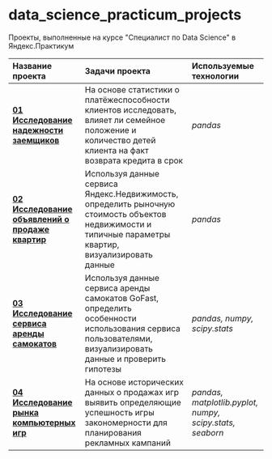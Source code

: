 # data_science_practicum_projects
Проекты, выполненные на курсе "Специалист по Data Science" в Яндекс.Практикум


| Название проекта        |Задачи проекта           | Используемые технологии |
| :---------------------- | :---------------------- | :---------------------- |
| [<b>01 Исследование надежности заемщиков</b>](https://github.com/Albinachi/data_science_practicum_projects/tree/fdc2ffb11c75cf2d3a3154bce12c31bcd8a50552/01%20%D0%98%D1%81%D1%81%D0%BB%D0%B5%D0%B4%D0%BE%D0%B2%D0%B0%D0%BD%D0%B8%D0%B5%20%D0%BD%D0%B0%D0%B4%D0%B5%D0%B6%D0%BD%D0%BE%D1%81%D1%82%D0%B8%20%D0%B7%D0%B0%D0%B5%D0%BC%D1%89%D0%B8%D0%BA%D0%BE%D0%B2) | На основе статистики о платёжеспособности клиентов исследовать, влияет ли семейное положение и количество детей клиента на факт возврата кредита в срок | *pandas* |
| [<b>02 Исследование объявлений о продаже квартир</b>](https://github.com/Albinachi/data_science_practicum_projects/tree/fdc2ffb11c75cf2d3a3154bce12c31bcd8a50552/02%20%D0%98%D1%81%D1%81%D0%BB%D0%B5%D0%B4%D0%BE%D0%B2%D0%B0%D0%BD%D0%B8%D0%B5%20%D0%BE%D0%B1%D1%8A%D1%8F%D0%B2%D0%BB%D0%B5%D0%BD%D0%B8%D0%B9%20%D0%BE%20%D0%BF%D1%80%D0%BE%D0%B4%D0%B0%D0%B6%D0%B5%20%D0%BA%D0%B2%D0%B0%D1%80%D1%82%D0%B8%D1%80) | Используя данные сервиса Яндекс.Недвижимость, определить рыночную стоимость объектов недвижимости и типичные параметры квартир, визуализировать данные | *pandas* |
| [<b>03 Исследование сервиса аренды самокатов</b>](https://github.com/Albinachi/data_science_practicum_projects/tree/fdc2ffb11c75cf2d3a3154bce12c31bcd8a50552/03%20%D0%98%D1%81%D1%81%D0%BB%D0%B5%D0%B4%D0%BE%D0%B2%D0%B0%D0%BD%D0%B8%D0%B5%20%D1%81%D0%B5%D1%80%D0%B2%D0%B8%D1%81%D0%B0%20%D0%B0%D1%80%D0%B5%D0%BD%D0%B4%D1%8B%20%D1%81%D0%B0%D0%BC%D0%BE%D0%BA%D0%B0%D1%82%D0%BE%D0%B2) | Используя данные сервиса аренды самокатов GoFast, определить особенности использования сервиса пользователями, визуализировать данные и проверить гипотезы | *pandas, numpy, scipy.stats* |
| [<b>04 Исследование рынка компьютерных игр</b>](https://github.com/Albinachi/data_science_practicum_projects/tree/fdc2ffb11c75cf2d3a3154bce12c31bcd8a50552/04%20%D0%98%D1%81%D1%81%D0%BB%D0%B5%D0%B4%D0%BE%D0%B2%D0%B0%D0%BD%D0%B8%D0%B5%20%D1%80%D1%8B%D0%BD%D0%BA%D0%B0%20%D0%BA%D0%BE%D0%BC%D0%BF%D1%8C%D1%8E%D1%82%D0%B5%D1%80%D0%BD%D1%8B%D1%85%20%D0%B8%D0%B3%D1%80) | На основе исторических данных о продажах игр выявить определяющие успешность игры закономерности для планирования рекламных кампаний | *pandas, matplotlib.pyplot, numpy, scipy.stats, seaborn* |
